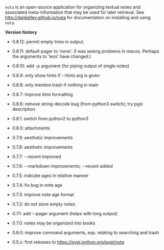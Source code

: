 ``nota`` is an open-source application for organizing textual notes and
associated meta-information that may be used for later retrieval.  See
http://dankelley.github.io/nota for documentation on installing and using
``nota``.

**Version history**

* 0.8.12: permit empty lines in output.

* 0.8.11: default pager to 'none'.  (I was seeing problems in macos. Perhaps
  the arguments to 'less' have changed.)

* 0.8.10: add -p argument (for piping output of single notes)

* 0.8.9: only show hints if --hints arg is given

* 0.8.8: only mention trash if nothing in main

* 0.8.7: improve time formatting

* 0.8.6: remove string-decode bug (from python3 switch); try pypi description

* 0.8.1: switch from python2 to python3

* 0.8.0: attachments

* 0.7.9: aesthetic improvements

* 0.7.8: aesthetic improvements

* 0.7.7: --recent improved

* 0.7.6: --markdown improvements; --recent added

* 0.7.5: indicate ages in relative manner

* 0.7.4: fix bug in note age

* 0.7.3: improve note age format

* 0.7.2: do not store empty notes

* 0.7.1: add --pager argument (helps with long output)

* 0.7.0: notes may be organized into books

* 0.6.0: improve command arguments, esp. relating to searching and trash

* 0.5.x: first releases to https://pypi.python.org/pypi/nota
